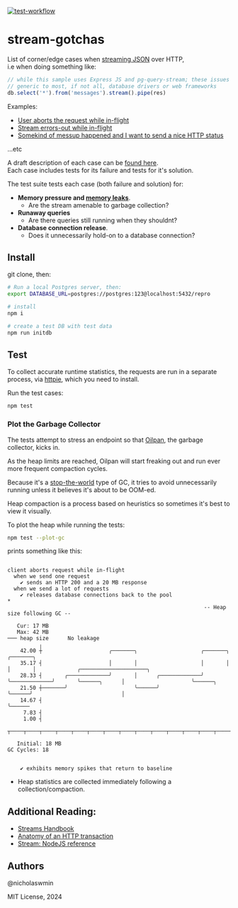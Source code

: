 [![test-workflow][test-workflow-badge]][ci-test]

# stream-gotchas
List of corner/edge cases when [streaming JSON][streaming] over HTTP,  
i.e when doing something like:

```js
// while this sample uses Express JS and pg-query-stream; these issues are
// generic to most, if not all, database drivers or web frameworks
db.select('*').from('messages').stream().pipe(res)
```

Examples:

- [User aborts the request while in-flight][cases-ex-1]
- [Stream errors-out while in-flight][cases-ex-2]
- [Somekind of messup happened and I want to send a nice HTTP status][cases-ex-3]

...etc

A draft description of each case can be [found here][cases].  
Each case includes tests for its failure and tests for it's solution.

The test suite tests each case (both failure and solution) for:

- **Memory pressure and [memory leaks][memleak]**.
  - Are the stream amenable to garbage collection?
- **Runaway queries**
  - Are there queries still running when they shouldnt?
- **Database connection release**.
  - Does it unnecessarily hold-on to a database connection?

## Install

git clone, then:

```bash
# Run a local Postgres server, then:
export DATABASE_URL=postgres://postgres:123@localhost:5432/repro

# install
npm i

# create a test DB with test data
npm run initdb
```

## Test

To collect accurate runtime statistics, the requests are run in a separate
process, via [httpie][httpie], which you need to install.

Run the test cases:

```bash
npm test
```

### Plot the Garbage Collector

The tests attempt to stress an endpoint so that [Oilpan][oilpan],
the garbage collector, kicks in.

As the heap limits are reached, Oilpan will start freaking out and run ever
more frequent compaction cycles.

Because it's a [stop-the-world][stop-the-world] type of GC,
it tries to avoid unnecessarily running unless it believes it's about to be
OOM-ed.

Heap compaction is a process based on heuristics so sometimes it's best to
view it visually.

To plot the heap while running the tests:

```bash
npm test --plot-gc
```

prints something like this:
```text

client aborts request while in-flight
  when we send one request
    ✔ sends an HTTP 200 and a 20 MB response
  when we send a lot of requests
    ✔ releases database connections back to the pool
*
                                                              -- Heap size following GC --

   Cur: 17 MB
   Max: 42 MB                                                                                   ─── heap size      No leakage
          ╷
    42.00 ┼                     ╭───────╮                    ╭───────╮             ╭───────╮                                                  
    35.17 ┤                     │       │                    │       │             │       │             ╭─────────────────────╮              
    28.33 ┤       ╭─────────────╯       │      ╭─────────────╯       ╰─────────────╯       ╰──────╮      │                     ╰──────╮       
    21.50 ┼───────╯                     ╰──────╯                                                  ╰──────╯                            │       
    14.67 ┤                                                                                                                           ╰──────
     7.83 ┤                                                                                                                                   
     1.00 ┤                                                                                                                                   
          ┬────┬────┬────┬────┬────┬────┬────┬────┬────┬────┬────┬────┬────┬────┬────┬────┬────┬────┬────┬────┬────┬────┬────┬────┬────┬────┬

   Initial: 18 MB                                                                                                               GC Cycles: 18


    ✔ exhibits memory spikes that return to baseline

```

* Heap statistics are collected immediately following a collection/compaction.

## Additional Reading:

- [Streams Handbook][streams-handbook]
- [Anatomy of an HTTP transaction][anatomy-http]
- [Stream: NodeJS reference][stream-node-ref]

## Authors

@nicholaswmin

MIT License, 2024

[test-workflow-badge]: https://github.com/nicholaswmin/stream-repro/actions/workflows/tests.yml/badge.svg
[ci-test]: https://github.com/nicholaswmin/stream-repro/actions/workflows/tests.yml
[streams]: https://nodejs.org/api/stream.html#readable-streams
[streaming]: https://en.wikipedia.org/wiki/Chunked_transfer_encoding
[nicholaswmin]: https://github.com/nicholaswmin
[httpie]: https://httpie.io/docs/cli/installation
[oilpan]: https://v8.dev/blog/oilpan-library
[cases]: .github/docs/CASES.md#user-aborts-request-mid-flight
[cases-ex-1]: .github/docs/CASES.md#user-aborts-the-request-mid-flight
[cases-ex-2]: .github/docs/CASES.md#processing-streams-error-out-mid-flight
[cases-ex-3]: .github/docs/CASES.md#sending-http-headers-mid-flight
[json]: https://en.wikipedia.org/wiki/JSON
[memleak]: https://en.wikipedia.org/wiki/Memory_leak
[stop-the-world]: https://en.wikipedia.org/wiki/Tracing_garbage_collection#Stop-the-world_vs._incremental_vs._concurrent
[anatomy-http]: https://nodejs.org/en/learn/modules/anatomy-of-an-http-transaction
[streams-handbook]: https://github.com/JasonGhent/stream-handbook-epub
[stream-node-ref]: https://nodejs.org/api/stream.html

